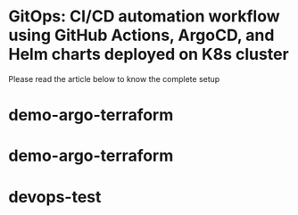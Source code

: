 # GitOps: CI/CD automation workflow using GitHub Actions, ArgoCD, and Helm charts deployed on K8s cluster


Please read the article below to know the complete setup


# demo-argo-terraform
# demo-argo-terraform
# devops-test

